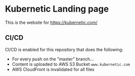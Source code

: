 # Kubernetic Landing page

This is the website for https://kubernetic.com/

## CI/CD

CI/CD is enabled for this repository that does the following:

* For every push on the "master" branch...
* Content is uploaded to AWS S3 Bucket `www.kubernetic.com`
* AWS CloudFront is invalidated for all files
